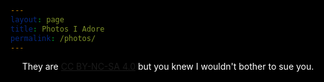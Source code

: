 ```yaml
---
layout: page
title: Photos I Adore
permalink: /photos/
---
```

<script src="/assets/images.js"></script>

<style>
    /* dark theme baby */
    body {
        background: rgba(0,0,0,0) !important;
    }
    html {
        background: #000;
    }
    h1, h2, h3 {
        color: #FFF !important;
    }
    a {
        white-space: nowrap !important;
    }
    .wrapper-footer {
        background: #222 !important;
    }

    /* filter */
    #filter {
        background-image: url(/images/grain.png);
        background-size: 400px 400px;
        height: 0%;
        height: calc(100% - 111px);
        margin-top: 111px;
        width: 100%;
        position: absolute;
        top: 0;
        left: 0;
        opacity: 1;
        filter: contrast(1.5);
        mix-blend-mode: overlay !important;
    }
    @media screen#filter {
    mix-blend-mode: normal !important;
    }
    /* styling photo list */
    #photo-list {
        margin-top: -30px;
    }
    .photo-children {
        max-width: 444px;
        margin: auto;
        margin-top: 50px;
        margin-bottom: 50px;
    }
    .photo-children>p{
        margin: 0;
        text-align: center;
        color: #aaa;
        font-size: 80%;
        margin-top: -5px;
    }
    .photo-des{
        opacity: 0.999;
    }
    .photo-date{
        font-size: 50%;
        opacity: 0.5;
        margin-top: 2px;
    }
</style>

<div id="filter"></div>
<p id="hero-title" style="color: #fff;text-align: center;">They are <a href="https://creativecommons.org/licenses/by-nc-sa/4.0/" target="_blank">CC BY-NC-SA 4.0</a> but you knew I wouldn't bother to sue you.</p>
<div id="photo-list"></div>

<script>
    // utility to convert dates
    function timeDifference(previous, current = Date.now()) {
        var msPerMinute = 60 * 1000;
        var msPerHour = msPerMinute * 60;
        var msPerDay = msPerHour * 24;
        var msPerMonth = msPerDay * 30;
        var msPerYear = msPerDay * 365;
        var elapsed = current - previous;
        if (elapsed <= 0) {
            return "not long ago";
        } else if (elapsed < msPerMinute) {
            return Math.round(elapsed/1000) + ' second'+((Math.round(elapsed/1000)>1)?'s':'')+' ago';   
        } else if (elapsed < msPerHour) {
            return Math.round(elapsed/msPerMinute) + ' minute'+((Math.round(elapsed/msPerMinute)>1)?'s':'')+' ago';   
        } else if (elapsed < msPerDay ) {
            return Math.round(elapsed/msPerHour) + ' hour'+((Math.round(elapsed/msPerHour)>1)?'s':'')+' ago';   
        } else if (elapsed < msPerMonth) {
            return Math.round(elapsed/msPerDay) + ' day'+((Math.round(elapsed/msPerDay)>1)?'s':'')+' ago';   
        } else if (elapsed < msPerYear) {
            return Math.round(elapsed/msPerMonth) + ' month'+((Math.round(elapsed/msPerMonth)>1)?'s':'')+' ago';   
        } else {
            return Math.round(elapsed/msPerYear) + ' year'+((Math.round(elapsed/msPerYear)>1)?'s':'')+' ago';   
        }
    }

    // parse image list
    var loadCount = 0;
    function loadImageList(index, trueIndex = false) {
        loadCount++;

        // doc scroll position
        var currentPos = document.documentElement.scrollTop;

        // remove step loader
        while (document.getElementsByClassName("lazy-load-toggle").length > 0) {
            document.getElementsByClassName("lazy-load-toggle")[0].remove();
        }

        // load images
        var count = 0;
        do {
            count++;
            if (index) {
                if (trueIndex) {
                    var item = imageList[index];
                    imageList.splice(index, 1);
                } else {
                    for (let i = 0; i < imageList.length; i++) { 
                        if (imageList[i].index == index) {
                            var item = imageList[i];
                            imageList.splice(i, 1);
                        }
                    }
                }
                count = loadLimit;
                loadCount = 0;
            } else {
                var item = imageList.shift();
            }

            // build items and append
            if (item.date) {
                var dateHtml = timeDifference(Date.parse(item.date));
            } else {
                var dateHtml = `date unknown`;
            }
            dateHtml = `<p class="photo-date">` + dateHtml + ` <span class="click-to-share" photoId="`+item.index+`" style="cursor: pointer; font-size: 110%;"> ➶ </span></p>`
            if (item.ref) {
                var refHtml = " <a href='"+item.ref+"' target='_blank'>more</a>";
            } else {
                var refHtml = "";
            }
            var child = `
                <div class="photo-children">
                    <img class="photo-image" src="`+item.url+`"/>
                    <p class="photo-des">`+item.des+refHtml+`</p>
                    `+dateHtml+`
                </div>
            `;
            document.getElementById("photo-list").insertAdjacentHTML('beforeend', child);
        } while (count < loadLimit && imageList.length > 0);

        // share buttons
        Array.prototype.forEach.call(document.getElementsByClassName("click-to-share"), function(element) {
            element.replaceWith(element.cloneNode(true));
        });
        Array.prototype.forEach.call(document.getElementsByClassName("click-to-share"), function(element) {
            element.addEventListener("click", function(){
                navigator.clipboard.writeText("https://beriru.wiki/photos/?loadSingle=" + element.getAttribute("photoId"));
                alert("link copied");
            });
        });

        // append bottom links
        if (imageList.length > 0) {
            // append load more
            document.getElementById("photo-list").insertAdjacentHTML('beforeend', `<div class="lazy-load-toggle" style="text-align:center; font-size: 130%;"><a class="no-underline" id="lazy-load-more">Load More</a></div>`);
            document.getElementById("lazy-load-more").addEventListener("click", function(){
                loadImageList();
            });

            // append load all after the 3rd try
            if (loadCount >= 3) {
                document.getElementById("photo-list").insertAdjacentHTML('beforeend', `<div class="lazy-load-toggle" style="text-align:center;"><a class="no-underline" id="lazy-load-all" style="filter: saturate(0); font-size: 80%; margin-top: 10px;">Load All (`+imageList.length+`)</a></div>`);
                document.getElementById("lazy-load-all").addEventListener("click", function(){
                    loadAll();
                });
            }
            
        } else {
            // fuck you adobe portfolio
            document.getElementById("photo-list").insertAdjacentHTML('beforeend', `<div style="text-align:center; font-size: 130%;"><a class="no-underline" style="filter: saturate(0);">The End</a></div>`);
        }

        // repos
        document.documentElement.scrollTop = currentPos;
    }

    

    // load all easter egg
    // loadAll
    function loadAll() {
        loadLimit = 999999999999999;
        loadImageList();
    }
    // type "all"
    window.addEventListener('keypress', (function() {
        var strToType = 'all',
            strTyped = '';
        return function(event) {
            var character = String.fromCharCode(event.which);
            strTyped += character;
            if (strToType.indexOf(strTyped) === -1) strTyped = '';
            else if (strTyped === strToType) {
                strTyped = '';
                loadAll();
            }
        };
    }()));

    // fix noir incompa
    document.getElementById("filter").style.setProperty('mix-blend-mode', 'overlay', 'important');

    // handle url param
    const urlParm = new URLSearchParams(window.location.search);

    // default flag
    var defaultLoad = true

    // load specific
    if (loadIndex = urlParm.get('loadSingle')) {
        if (loadIndex <= imageListLengthOri) {
            loadImageList(loadIndex);
            defaultLoad = false;
        }
    }

    // load random one
    function getRandom(manual = false) {
        // remove current
        if (toRemove = document.getElementsByClassName("photo-children")[0]) {
            toRemove.remove();
        }
        var loadTargetIndex = Math.random() * (imageList.length - 1) + 1;
        loadTargetIndex = Math.floor(loadTargetIndex);
        loadImageList(loadTargetIndex, true);

        // locate
        if (manual) {
            console.log(document.getElementsByClassName("photo-image")[0]);
            setTimeout(function(){
                document.getElementsByClassName("photo-image")[0].addEventListener("load", function(){
                    document.getElementsByClassName("photo-children")[0].scrollIntoView(); 
                    window.scrollBy(0, -20);
                });
            }, 200); 
        }
         
        // add more random link
        if (toRemove = document.getElementsByClassName("random-toggle")[0]) {
            toRemove.remove();
        }
        document.getElementsByClassName("lazy-load-toggle")[0].insertAdjacentHTML("beforebegin", `
            <div class="random-toggle" style="text-align:center; font-size: 130%;"><a class="no-underline" id="new-random">I'm Feeling Lucky</a></div>
        `);
        document.getElementById("new-random").addEventListener("click", function(){
            getRandom(true);
        });

        // adjust lazy load
        document.getElementById('lazy-load-more').innerText = "View the Full List";
        document.getElementById('lazy-load-more').style.fontSize = "80%";
        document.getElementById('lazy-load-more').style.filter = "saturate(0)";
    }
    if (urlParm.get('loadRandom') == "yes") {
        // do random
        getRandom();

        // adjust hero
        document.getElementById("hero-title").insertAdjacentHTML("afterend", `<p style="color: #fff;text-align: center;">Here is a random one:</p>`);

        // disable default
        defaultLoad = false;
    }

    // customise load limit
    var loadLimit = 5; // default
    if (cusLoadLimit = urlParm.get('loadLimit')) {
        if (cusLoadLimit > imageList.length || cusLoadLimit == 0) {
            loadLimit = imageList.length;
        } else {
            loadLimit = cusLoadLimit;
        }
    }

    // display single pic
    if (extImgSrc = urlParm.get('loadExt')) {
        defaultLoad = false;
        document.getElementsByTagName("h1")[0].remove();
        document.getElementById("hero-title").remove();
        var child = `
            <div class="photo-children">
                <img src="`+extImgSrc+`"/>
                <p class="photo-date">(external image)</p>
                <p class="photo-des"><a id="go-back">Close</a></p>
            </div>
        `;
        document.getElementById("photo-list").insertAdjacentHTML('beforeend', child);
        document.getElementById("go-back").addEventListener("click", function(){
            window.close();
        });
    }

    // global default
    if (!imageList) {
        document.getElementById("photo-list").innerHTML = `<p style="color: #fff;text-align: center;">Something is not right, please refresh the page.</p>`
    } else if (defaultLoad) {
        // load first 10
        loadImageList();
    }

    // no zoom and being naughty
    document.getElementsByClassName("")
</script>
